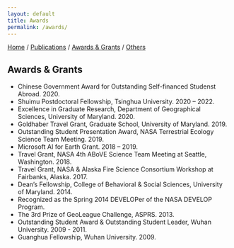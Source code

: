 ```yaml
---
layout: default
title: Awards
permalink: /awards/
---
```

[Home](/) / [Publications](/papers/) /  [Awards & Grants](/awards/) /  [Others](/others/)

## Awards & Grants
- Chinese Government Award for Outstanding Self-financed Studenst Abroad. 2020.
- Shuimu Postdoctoral Fellowship, Tsinghua University. 2020 – 2022.   
- Excellence in Graduate Research, Department of Geographical Sciences, University of Maryland. 2020.  
- Goldhaber Travel Grant, Graduate School, University of Maryland. 2019. 
- Outstanding Student Presentation Award, NASA Terrestrial Ecology Science Team Meeting. 2019.   
- Microsoft AI for Earth Grant. 2018 – 2019.  
- Travel Grant, NASA 4th ABoVE Science Team Meeting at Seattle, Washington. 2018.   
- Travel Grant, NASA & Alaska Fire Science Consortium Workshop at Fairbanks, Alaska. 2017.  
- Dean’s Fellowship, College of Behavioral & Social Sciences, University of Maryland. 2014.     
- Recognized as the Spring 2014 DEVELOPer of the NASA DEVELOP Program.    
- The 3rd Prize of GeoLeague Challenge, ASPRS. 2013.  
- Outstanding Student Award & Outstanding Student Leader, Wuhan University. 2009 - 2011.  
- Guanghua Fellowship, Wuhan University. 2009.        
